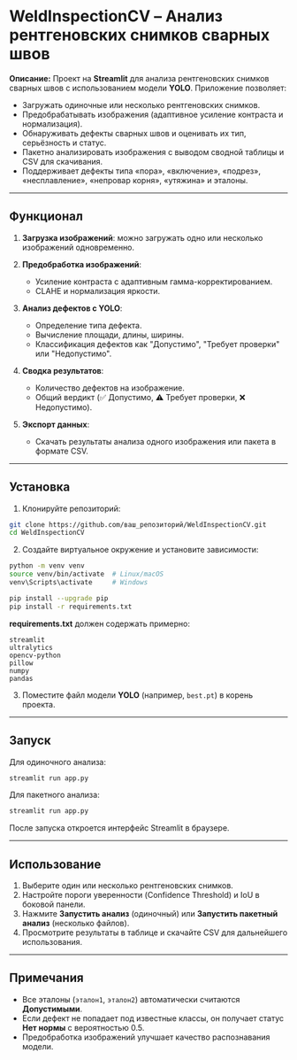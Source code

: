 # WeldInspectionCV – Анализ рентгеновских снимков сварных швов

**Описание:**
Проект на **Streamlit** для анализа рентгеновских снимков сварных швов с использованием модели **YOLO**. Приложение позволяет:

* Загружать одиночные или несколько рентгеновских снимков.
* Предобрабатывать изображения (адаптивное усиление контраста и нормализация).
* Обнаруживать дефекты сварных швов и оценивать их тип, серьёзность и статус.
* Пакетно анализировать изображения с выводом сводной таблицы и CSV для скачивания.
* Поддерживает дефекты типа «пора», «включение», «подрез», «несплавление», «непровар корня», «утяжина» и эталоны.

---

## Функционал

1. **Загрузка изображений**: можно загружать одно или несколько изображений одновременно.
2. **Предобработка изображений**:

   * Усиление контраста с адаптивным гамма-корректированием.
   * CLAHE и нормализация яркости.
3. **Анализ дефектов с YOLO**:

   * Определение типа дефекта.
   * Вычисление площади, длины, ширины.
   * Классификация дефектов как "Допустимо", "Требует проверки" или "Недопустимо".
4. **Сводка результатов**:

   * Количество дефектов на изображение.
   * Общий вердикт (✅ Допустимо, ⚠️ Требует проверки, ❌ Недопустимо).
5. **Экспорт данных**:

   * Скачать результаты анализа одного изображения или пакета в формате CSV.

---

## Установка

1. Клонируйте репозиторий:

```bash
git clone https://github.com/ваш_репозиторий/WeldInspectionCV.git
cd WeldInspectionCV
```

2. Создайте виртуальное окружение и установите зависимости:

```bash
python -m venv venv
source venv/bin/activate  # Linux/macOS
venv\Scripts\activate     # Windows

pip install --upgrade pip
pip install -r requirements.txt
```

**requirements.txt** должен содержать примерно:

```
streamlit
ultralytics
opencv-python
pillow
numpy
pandas
```

3. Поместите файл модели **YOLO** (например, `best.pt`) в корень проекта.

---

## Запуск

Для одиночного анализа:

```bash
streamlit run app.py
```

Для пакетного анализа:

```bash
streamlit run app.py
```

После запуска откроется интерфейс Streamlit в браузере.

---

## Использование

1. Выберите один или несколько рентгеновских снимков.
2. Настройте пороги уверенности (Confidence Threshold) и IoU в боковой панели.
3. Нажмите **Запустить анализ** (одиночный) или **Запустить пакетный анализ** (несколько файлов).
4. Просмотрите результаты в таблице и скачайте CSV для дальнейшего использования.

---

## Примечания

* Все эталоны (`эталон1`, `эталон2`) автоматически считаются **Допустимыми**.
* Если дефект не попадает под известные классы, он получает статус **Нет нормы** с вероятностью 0.5.
* Предобработка изображений улучшает качество распознавания модели.

